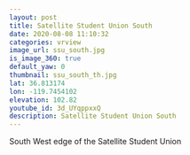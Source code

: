 ```yaml
---
layout: post
title: Satellite Student Union South
date: 2020-08-08 11:10:32
categories: vrview
image_url: ssu_south.jpg
is_image_360: true
default_yaw: 0
thumbnail: ssu_south_th.jpg
lat: 36.813174
lon: -119.7454102
elevation: 102.82
youtube_id: 3d_UYqppxxQ
description: Satellite Student Union South
---
```

South West edge of the Satellite Student Union
